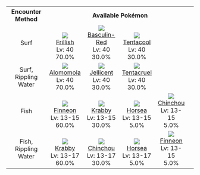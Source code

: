 <table><tr><th colspan="1">Encounter Method</th><th colspan="5" style = "text-align: center;">Available Pokémon</th></tr>
<tr><td rowspan="1" style="vertical-align: middle; word-wrap: break-word; text-align: center;">Surf</td><td style="text-align: center; vertical-align: bottom;"> <img src="https://smilingzero.github.io/BlazeBlack2ReduxWiki/img/animated/592.gif"> <br> <a href="https://smilingzero.github.io/BlazeBlack2ReduxWiki/pokemons/592">Frillish</a> <br> Lv: 40 <br> 70.0% </td><td style="text-align: center; vertical-align: bottom;"> <img src="https://smilingzero.github.io/BlazeBlack2ReduxWiki/img/animated/550-red.gif"> <br> <a href="https://smilingzero.github.io/BlazeBlack2ReduxWiki/pokemons/550">Basculin-Red</a> <br> Lv: 40 <br> 30.0% </td><td style="text-align: center; vertical-align: bottom;"> <img src="https://smilingzero.github.io/BlazeBlack2ReduxWiki/img/animated/72.gif"> <br> <a href="https://smilingzero.github.io/BlazeBlack2ReduxWiki/pokemons/072">Tentacool</a> <br> Lv: 40 <br> 30.0% </td><td></td><td></td></tr>
<tr><td rowspan="1" style="vertical-align: middle; word-wrap: break-word; text-align: center;">Surf, Rippling Water</td><td style="text-align: center; vertical-align: bottom;"> <img src="https://smilingzero.github.io/BlazeBlack2ReduxWiki/img/animated/594.gif"> <br> <a href="https://smilingzero.github.io/BlazeBlack2ReduxWiki/pokemons/594">Alomomola</a> <br> Lv: 40 <br> 70.0% </td><td style="text-align: center; vertical-align: bottom;"> <img src="https://smilingzero.github.io/BlazeBlack2ReduxWiki/img/animated/593.gif"> <br> <a href="https://smilingzero.github.io/BlazeBlack2ReduxWiki/pokemons/593">Jellicent</a> <br> Lv: 40 <br> 30.0% </td><td style="text-align: center; vertical-align: bottom;"> <img src="https://smilingzero.github.io/BlazeBlack2ReduxWiki/img/animated/73.gif"> <br> <a href="https://smilingzero.github.io/BlazeBlack2ReduxWiki/pokemons/073">Tentacruel</a> <br> Lv: 40 <br> 30.0% </td><td></td><td></td></tr>
<tr><td rowspan="1" style="vertical-align: middle; word-wrap: break-word; text-align: center;">Fish</td><td style="text-align: center; vertical-align: bottom;"> <img src="https://smilingzero.github.io/BlazeBlack2ReduxWiki/img/animated/456.gif"> <br> <a href="https://smilingzero.github.io/BlazeBlack2ReduxWiki/pokemons/456">Finneon</a> <br> Lv: 13-15 <br> 60.0% </td><td style="text-align: center; vertical-align: bottom;"> <img src="https://smilingzero.github.io/BlazeBlack2ReduxWiki/img/animated/98.gif"> <br> <a href="https://smilingzero.github.io/BlazeBlack2ReduxWiki/pokemons/098">Krabby</a> <br> Lv: 13-15 <br> 30.0% </td><td style="text-align: center; vertical-align: bottom;"> <img src="https://smilingzero.github.io/BlazeBlack2ReduxWiki/img/animated/116.gif"> <br> <a href="https://smilingzero.github.io/BlazeBlack2ReduxWiki/pokemons/116">Horsea</a> <br> Lv: 13-15 <br> 5.0% </td><td style="text-align: center; vertical-align: bottom;"> <img src="https://smilingzero.github.io/BlazeBlack2ReduxWiki/img/animated/170.gif"> <br> <a href="https://smilingzero.github.io/BlazeBlack2ReduxWiki/pokemons/170">Chinchou</a> <br> Lv: 13-15 <br> 5.0% </td><td></td></tr>
<tr><td rowspan="1" style="vertical-align: middle; word-wrap: break-word; text-align: center;">Fish, Rippling Water</td><td style="text-align: center; vertical-align: bottom;"> <img src="https://smilingzero.github.io/BlazeBlack2ReduxWiki/img/animated/98.gif"> <br> <a href="https://smilingzero.github.io/BlazeBlack2ReduxWiki/pokemons/098">Krabby</a> <br> Lv: 13-17 <br> 60.0% </td><td style="text-align: center; vertical-align: bottom;"> <img src="https://smilingzero.github.io/BlazeBlack2ReduxWiki/img/animated/170.gif"> <br> <a href="https://smilingzero.github.io/BlazeBlack2ReduxWiki/pokemons/170">Chinchou</a> <br> Lv: 13-17 <br> 30.0% </td><td style="text-align: center; vertical-align: bottom;"> <img src="https://smilingzero.github.io/BlazeBlack2ReduxWiki/img/animated/116.gif"> <br> <a href="https://smilingzero.github.io/BlazeBlack2ReduxWiki/pokemons/116">Horsea</a> <br> Lv: 13-17 <br> 5.0% </td><td style="text-align: center; vertical-align: bottom;"> <img src="https://smilingzero.github.io/BlazeBlack2ReduxWiki/img/animated/456.gif"> <br> <a href="https://smilingzero.github.io/BlazeBlack2ReduxWiki/pokemons/456">Finneon</a> <br> Lv: 13-15 <br> 5.0% </td><td></td></tr></table>